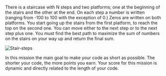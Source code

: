 There is a staircase with N steps and two platforms; one at the beginning of the stairs and the other at the end. 
On each step a number is written (ranging from -100 to 100 with the exception of 0.) 
Zeros are written on both platforms. 
You start going up the stairs from the first platform, to reach the top on the second one. 
You can move either to the next step or to the next step plus one. 
You must find the best path to maximize the sum of numbers on the stairs on your way up and return the final sum.

![Stair-steps](stair-steps.svg)

In this mission the main goal to make your code as short as possible.
The shorter your code, the more points you earn.
Your score for this mission is dynamic and directly related to the length of your code.
